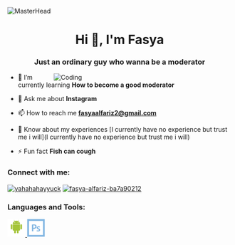![MasterHead](https://media.tenor.com/ozZ0UdbB8TEAAAAC/welcome-banner.gif)
<h1 align="center">Hi 👋, I'm Fasya</h1>
<h3 align="center">Just an ordinary guy who wanna be a moderator</h3>
<img align="right" alt="Coding" width="400" src="https://cdn.dribbble.com/users/1162077/screenshots/3848914/programmer.gif">

- 🌱 I’m currently learning **How to become a good moderator**

- 💬 Ask me about **Instagram**

- 📫 How to reach me **fasyaalfariz2@gmail.com**

- 📄 Know about my experiences [I currently have no experience but trust me i will](I currently have no experience but trust me i will)

- ⚡ Fun fact **Fish can cough**

<h3 align="left">Connect with me:</h3>
<p align="left">
<a href="https://twitter.com/yahahahayyuck" target="blank"><img align="center" src="https://raw.githubusercontent.com/rahuldkjain/github-profile-readme-generator/master/src/images/icons/Social/twitter.svg" alt="yahahahayyuck" height="30" width="40" /></a>
<a href="https://linkedin.com/in/fasya-alfariz-ba7a90212" target="blank"><img align="center" src="https://raw.githubusercontent.com/rahuldkjain/github-profile-readme-generator/master/src/images/icons/Social/linked-in-alt.svg" alt="fasya-alfariz-ba7a90212" height="30" width="40" /></a>
</p>

<h3 align="left">Languages and Tools:</h3>
<p align="left"> <a href="https://developer.android.com" target="_blank" rel="noreferrer"> <img src="https://raw.githubusercontent.com/devicons/devicon/master/icons/android/android-original-wordmark.svg" alt="android" width="40" height="40"/> </a> <a href="https://www.photoshop.com/en" target="_blank" rel="noreferrer"> <img src="https://raw.githubusercontent.com/devicons/devicon/master/icons/photoshop/photoshop-line.svg" alt="photoshop" width="40" height="40"/> </a> </p>

